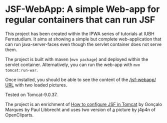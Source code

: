 # JSF-WebApp: A simple Web-app for regular containers that can run JSF

This project has been created within the IPWA series of tutorials at IUBH Fernstudium. It aims at showing a simple but complete web-application that can run java-server-faces even though the servlet container does not serve them.

The project is built with maven (`mvn package`) and deployed within the servlet container.
Alternatively, you can run the web-app with `mvn tomcat:run-war`.

Once installed, you should be able to see the content of the [/jsf-webapp/ URL](src/main/webapp/faces/index.xhtml) with two loaded pictures.

Tested on Tomcat-9.0.37.

The project is an enrichment of [How to configure JSF in Tomcat](https://www.byteslounge.com/tutorials/how-to-configure-jsf-in-tomcat-example) by Gonçalo Marques by Paul Libbrecht and uses two version of [a](https://openclipart.org/detail/323008/are-you-lucky-typography) picture by j4p4n of OpenCliparts.